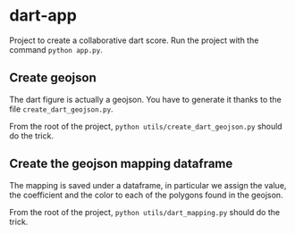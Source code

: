 # dart-app
Project to create a collaborative dart score.
Run the project with the command `python app.py`.

## Create geojson

The dart figure is actually a geojson.
You have to generate it thanks to the file `create_dart_geojson.py`.

From the root of the project, `python utils/create_dart_geojson.py` should do the trick.

## Create the geojson mapping dataframe

The mapping is saved under a dataframe, in particular we assign the value, the coefficient and the color to each of the polygons found in the geojson.

From the root of the project, `python utils/dart_mapping.py` should do the trick.


